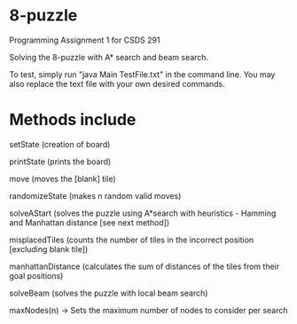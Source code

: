 # 8-puzzle
Programming Assignment 1 for CSDS 291

Solving the 8-puzzle with A* search and beam search.

To test, simply run "java Main TestFile.txt" in the command line. You may also replace the text file with your own desired commands.

# Methods include 
  setState (creation of board)
  
  printState (prints the board)
  
  move (moves the [blank] tile)
  
  randomizeState (makes n random valid moves)
  
  solveAStart (solves the puzzle using A*search with heuristics - Hamming and Manhattan distance [see next method])
  
  misplacedTiles (counts the number of tiles in the incorrect position [excluding blank tile])
  
  manhattanDistance (calculates the sum of distances of the tiles from their goal positions)
   
  solveBeam (solves the puzzle with local beam search)
  
  maxNodes(n) -> Sets the maximum number of nodes to consider per search
